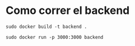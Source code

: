 # Como correr el backend

```
sudo docker build -t backend .

sudo docker run -p 3000:3000 backend 
```